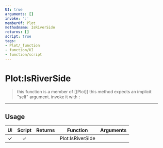 ```yaml
---
UI: true
arguments: []
invoke: ':'
memberOf: Plot
methodname: IsRiverSide
returns: []
script: true
tags:
- Plot/_function
- function/UI
- function/script
---
```

# Plot:IsRiverSide
> this function is a member of [[Plot]]
> this method expects an implicit "self" argument. invoke it with `:`
-----
## Usage
|  UI | Script | Returns | Function | Arguments |
|:---:|:------:|-------:|:--------:|:---------|
|✓|✓||Plot:IsRiverSide||
